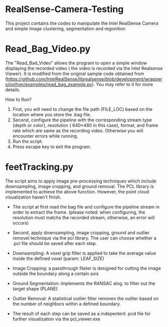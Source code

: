 # RealSense-Camera-Testing
This project contains the codes to manipulate the Intel RealSense Camera and simple image clustering, segmentation and regonition

# Read_Bag_Video.py
The "Read_Bad_Video" allows the program to open a simple window displaying the recorded video ( the video is recorded via the Intel Realsense Viewer). It is modified from the original sample code obtained from (https://github.com/IntelRealSense/librealsense/blob/development/wrappers/python/examples/read_bag_example.py). You may refer to it for more details.

How to Run?
1. First, you will need to change the file path (FILE_LOC) based on the location where you store the .bag file.
2. Second, configure the pipeline with the corresponding stream type (depth or color), resolution ( 640*480 in this case), format, and frame rate which are same as the recording video. Otherwise you will encounter errors while running.
3. Run the script.
4. Press escape key to exit the program.


# feetTracking.py
The script aims to apply image pre-processing techniques which include downsampling, image cropping, and ground removal.
The PCL library is implemented to achieve the above function.
However, the point cloud visualization haven't finish.

* The script at first read the bag file and configure the pipeline stream in order to extract the frame. (please noted: when configuring, the resolution must matchs the recorded stream, otherwise, an error will occurs)

* Second, apply downsampling, image cropping, ground and outlier removel technique via the pcl library. The user can choose whether a .pcl file should be saved after each step.

* Downsampling: A voxel grip filter is applied to take the average value inside the defined voxel (param: LEAF_SIZE)
* Image Cropping: a passthrough fileter is designed for cutting the image outside the boundary along a certain axis
* Ground Segmentation: Implements the RANSAC alog. to filter out the target shape (PLANE)
* Outlier Removal: A statistical outlier filter removes the outlier based on the number of neighbors within a defined boundary.
* The result of each step can be saved as a indepentent .pcd file for further visualization via the pcl_viewer.exe
